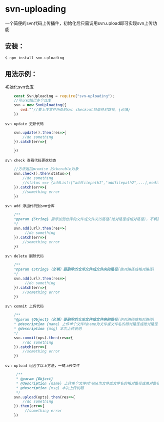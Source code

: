 # svn-uploading
一个简便的svn代码上传插件，初始化后只需调用svn.upload即可实现svn上传功能
## 安装：
`$ npm install svn-uploading`

## 用法示例：
初始化svn仓库
```js
    const SvnUploading = require("svn-uploading");
    //可以初始化多个仓库
    svn = new SvnUploading({
       cwd:""//要上传文件所处的svn checkout目录绝对路径，{必填}
    })
```
`svn update 更新代码`
```js
    svn.update().then(res=>{
        //do something
    }).catch(err=>{
    
    })
```
`svn check 查看代码更改状态`
```js
    //方法返回promise 的thenable对象
    svn.check().then(status=>{
        //do something
        //status ==> {addList:["addfilepath1","addfilepath2",...],modifyList:["modifypath1",modifypath2,...],deleteList:[],unknownList:[]}
    }).catch(err=>{
        //something error
    })  
```
`svn add 添加代码到svn仓库`
```js
    /**
    *@param {String} 要添加到仓库的文件或文件夹的路径(绝对路径或相对路径)，不填则默认为初始化cwd目录下的所有文件
    */
    svn.add(url).then(res=>{
         //do something
    }).catch(err=>{
        //something error
    })
```
`svn delete 删除代码`
```js
    /**
    *@param {String}（必填）要删除的仓库文件或文件夹的路径(绝对路径或相对路径) 
    */
    svn.add(url).then(res=>{
         //do something
    }).catch(err=>{
        //something error
    })
```

`svn commit 上传代码`
```js
    /**
    *@param {Object}（必填）要删除的仓库文件或文件夹的路径(绝对路径或相对路径) 
    * @description {name} 上传单个文件时name为文件或文件名的相对路径或绝对路径；若上传cwd路径下的所有文件，name传空
    * @description {msg} 本次上传说明
    */
    svn.commit(ops).then(res=>{
        //do something
    }).catch(err=>{
        //something error
    })
```

`svn upload 组合了以上方法，一键上传文件`
```js
     /**
     * @param {Object}
     * @description {name} 上传单个文件时name为文件或文件名的相对路径或绝对路径；若上传cwd路径下的所有文件，name传空
     * @description {msg} 本次上传说明
     */
    svn.upload(opts).then(res=>{
        //do something
    }).then(err=>{
         //something error
    })
```